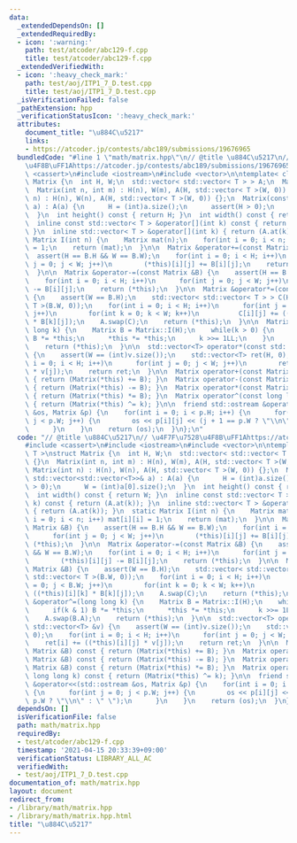 ```yaml
---
data:
  _extendedDependsOn: []
  _extendedRequiredBy:
  - icon: ':warning:'
    path: test/atcoder/abc129-f.cpp
    title: test/atcoder/abc129-f.cpp
  _extendedVerifiedWith:
  - icon: ':heavy_check_mark:'
    path: test/aoj/ITP1_7_D.test.cpp
    title: test/aoj/ITP1_7_D.test.cpp
  _isVerificationFailed: false
  _pathExtension: hpp
  _verificationStatusIcon: ':heavy_check_mark:'
  attributes:
    document_title: "\u884C\u5217"
    links:
    - https://atcoder.jp/contests/abc189/submissions/19676965
  bundledCode: "#line 1 \"math/matrix.hpp\"\n// @title \u884C\u5217\n// \u4F7F\u7528\
    \u4F8B\uFF1Ahttps://atcoder.jp/contests/abc189/submissions/19676965\n#include\
    \ <cassert>\n#include <iostream>\n#include <vector>\n\ntemplate< class T >\nstruct\
    \ Matrix {\n  int H, W;\n  std::vector< std::vector< T > > A;\n  Matrix() {}\n\
    \  Matrix(int n, int m) : H(n), W(m), A(H, std::vector< T >(W, 0)) {}\n  Matrix(int\
    \ n) : H(n), W(n), A(H, std::vector< T >(W, 0)) {};\n  Matrix(const std::vector<std::vector<T>>&\
    \ a) : A(a) {\n      H = (int)a.size();\n      assert(H > 0);\n      W = (int)a[0].size();\n\
    \  }\n  int height() const { return H; }\n  int width() const { return W; }\n\
    \  inline const std::vector< T > &operator[](int k) const { return (A.at(k));\
    \ }\n  inline std::vector< T > &operator[](int k) { return (A.at(k)); }\n  static\
    \ Matrix I(int n) {\n    Matrix mat(n);\n    for(int i = 0; i < n; i++) mat[i][i]\
    \ = 1;\n    return (mat);\n  }\n\n  Matrix &operator+=(const Matrix &B) {\n  \
    \  assert(H == B.H && W == B.W);\n    for(int i = 0; i < H; i++)\n      for(int\
    \ j = 0; j < W; j++)\n        (*this)[i][j] += B[i][j];\n    return (*this);\n\
    \  }\n\n  Matrix &operator-=(const Matrix &B) {\n    assert(H == B.H && W == B.W);\n\
    \    for(int i = 0; i < H; i++)\n      for(int j = 0; j < W; j++)\n        (*this)[i][j]\
    \ -= B[i][j];\n    return (*this);\n  }\n\n  Matrix &operator*=(const Matrix &B)\
    \ {\n    assert(W == B.H);\n    std::vector< std::vector< T > > C(H, std::vector<\
    \ T >(B.W, 0));\n    for(int i = 0; i < H; i++)\n      for(int j = 0; j < B.W;\
    \ j++)\n        for(int k = 0; k < W; k++)\n          C[i][j] += ((*this)[i][k]\
    \ * B[k][j]);\n    A.swap(C);\n    return (*this);\n  }\n\n  Matrix &operator^=(long\
    \ long k) {\n    Matrix B = Matrix::I(H);\n    while(k > 0) {\n      if(k & 1)\
    \ B *= *this;\n      *this *= *this;\n      k >>= 1LL;\n    }\n    A.swap(B.A);\n\
    \    return (*this);\n  }\n\n  std::vector<T> operator*(const std::vector<T> &v)\
    \ {\n    assert(W == (int)v.size());\n    std::vector<T> ret(H, 0);\n    for(int\
    \ i = 0; i < H; i++)\n      for(int j = 0; j < W; j++)\n        ret[i] += ((*this)[i][j]\
    \ * v[j]);\n    return ret;\n  }\n\n  Matrix operator+(const Matrix &B) const\
    \ { return (Matrix(*this) += B); }\n  Matrix operator-(const Matrix &B) const\
    \ { return (Matrix(*this) -= B); }\n  Matrix operator*(const Matrix &B) const\
    \ { return (Matrix(*this) *= B); }\n  Matrix operator^(const long long k) const\
    \ { return (Matrix(*this) ^= k); }\n\n  friend std::ostream &operator<<(std::ostream\
    \ &os, Matrix &p) {\n    for(int i = 0; i < p.H; i++) {\n      for(int j = 0;\
    \ j < p.W; j++) {\n        os << p[i][j] << (j + 1 == p.W ? \"\\n\" : \" \");\n\
    \      }\n    }\n    return (os);\n  }\n};\n"
  code: "// @title \u884C\u5217\n// \u4F7F\u7528\u4F8B\uFF1Ahttps://atcoder.jp/contests/abc189/submissions/19676965\n\
    #include <cassert>\n#include <iostream>\n#include <vector>\n\ntemplate< class\
    \ T >\nstruct Matrix {\n  int H, W;\n  std::vector< std::vector< T > > A;\n  Matrix()\
    \ {}\n  Matrix(int n, int m) : H(n), W(m), A(H, std::vector< T >(W, 0)) {}\n \
    \ Matrix(int n) : H(n), W(n), A(H, std::vector< T >(W, 0)) {};\n  Matrix(const\
    \ std::vector<std::vector<T>>& a) : A(a) {\n      H = (int)a.size();\n      assert(H\
    \ > 0);\n      W = (int)a[0].size();\n  }\n  int height() const { return H; }\n\
    \  int width() const { return W; }\n  inline const std::vector< T > &operator[](int\
    \ k) const { return (A.at(k)); }\n  inline std::vector< T > &operator[](int k)\
    \ { return (A.at(k)); }\n  static Matrix I(int n) {\n    Matrix mat(n);\n    for(int\
    \ i = 0; i < n; i++) mat[i][i] = 1;\n    return (mat);\n  }\n\n  Matrix &operator+=(const\
    \ Matrix &B) {\n    assert(H == B.H && W == B.W);\n    for(int i = 0; i < H; i++)\n\
    \      for(int j = 0; j < W; j++)\n        (*this)[i][j] += B[i][j];\n    return\
    \ (*this);\n  }\n\n  Matrix &operator-=(const Matrix &B) {\n    assert(H == B.H\
    \ && W == B.W);\n    for(int i = 0; i < H; i++)\n      for(int j = 0; j < W; j++)\n\
    \        (*this)[i][j] -= B[i][j];\n    return (*this);\n  }\n\n  Matrix &operator*=(const\
    \ Matrix &B) {\n    assert(W == B.H);\n    std::vector< std::vector< T > > C(H,\
    \ std::vector< T >(B.W, 0));\n    for(int i = 0; i < H; i++)\n      for(int j\
    \ = 0; j < B.W; j++)\n        for(int k = 0; k < W; k++)\n          C[i][j] +=\
    \ ((*this)[i][k] * B[k][j]);\n    A.swap(C);\n    return (*this);\n  }\n\n  Matrix\
    \ &operator^=(long long k) {\n    Matrix B = Matrix::I(H);\n    while(k > 0) {\n\
    \      if(k & 1) B *= *this;\n      *this *= *this;\n      k >>= 1LL;\n    }\n\
    \    A.swap(B.A);\n    return (*this);\n  }\n\n  std::vector<T> operator*(const\
    \ std::vector<T> &v) {\n    assert(W == (int)v.size());\n    std::vector<T> ret(H,\
    \ 0);\n    for(int i = 0; i < H; i++)\n      for(int j = 0; j < W; j++)\n    \
    \    ret[i] += ((*this)[i][j] * v[j]);\n    return ret;\n  }\n\n  Matrix operator+(const\
    \ Matrix &B) const { return (Matrix(*this) += B); }\n  Matrix operator-(const\
    \ Matrix &B) const { return (Matrix(*this) -= B); }\n  Matrix operator*(const\
    \ Matrix &B) const { return (Matrix(*this) *= B); }\n  Matrix operator^(const\
    \ long long k) const { return (Matrix(*this) ^= k); }\n\n  friend std::ostream\
    \ &operator<<(std::ostream &os, Matrix &p) {\n    for(int i = 0; i < p.H; i++)\
    \ {\n      for(int j = 0; j < p.W; j++) {\n        os << p[i][j] << (j + 1 ==\
    \ p.W ? \"\\n\" : \" \");\n      }\n    }\n    return (os);\n  }\n};"
  dependsOn: []
  isVerificationFile: false
  path: math/matrix.hpp
  requiredBy:
  - test/atcoder/abc129-f.cpp
  timestamp: '2021-04-15 20:33:39+09:00'
  verificationStatus: LIBRARY_ALL_AC
  verifiedWith:
  - test/aoj/ITP1_7_D.test.cpp
documentation_of: math/matrix.hpp
layout: document
redirect_from:
- /library/math/matrix.hpp
- /library/math/matrix.hpp.html
title: "\u884C\u5217"
---
```

